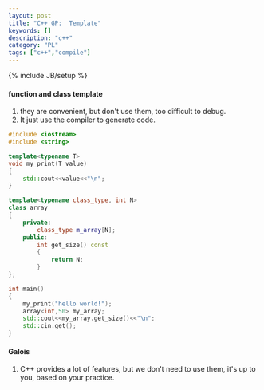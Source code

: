 ```yaml
---
layout: post
title: "C++ GP:  Template"
keywords: []
description: "c++"
category: "PL"
tags: ["c++","compile"]
---
```

{% include JB/setup %}

#### function and class template
1. they are convenient, but don't use them, too difficult to debug.
2. It just use the compiler to generate code.

```cpp
#include <iostream>
#include <string>

template<typename T>
void my_print(T value)
{
	std::cout<<value<<"\n";
}

template<typename class_type, int N>
class array
{
	private:
		class_type m_array[N];
	public:
		int get_size() const
		{
			return N;
		}
};

int main()
{
	my_print("hello world!");
	array<int,50> my_array;
	std::cout<<my_array.get_size()<<"\n";
	std::cin.get();
}
```


#### Galois
1. C++ provides a lot of features, but we don't need to use them, it's up to
   you, based on your practice.





